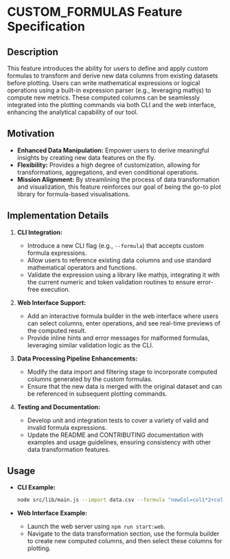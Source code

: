 # CUSTOM_FORMULAS Feature Specification

## Description
This feature introduces the ability for users to define and apply custom formulas to transform and derive new data columns from existing datasets before plotting. Users can write mathematical expressions or logical operations using a built-in expression parser (e.g., leveraging mathjs) to compute new metrics. These computed columns can be seamlessly integrated into the plotting commands via both CLI and the web interface, enhancing the analytical capability of our tool.

## Motivation
- **Enhanced Data Manipulation:** Empower users to derive meaningful insights by creating new data features on the fly.
- **Flexibility:** Provides a high degree of customization, allowing for transformations, aggregations, and even conditional operations.
- **Mission Alignment:** By streamlining the process of data transformation and visualization, this feature reinforces our goal of being the go-to plot library for formula-based visualisations.

## Implementation Details
1. **CLI Integration:**
   - Introduce a new CLI flag (e.g., `--formula`) that accepts custom formula expressions.
   - Allow users to reference existing data columns and use standard mathematical operators and functions.
   - Validate the expression using a library like mathjs, integrating it with the current numeric and token validation routines to ensure error-free execution.

2. **Web Interface Support:**
   - Add an interactive formula builder in the web interface where users can select columns, enter operations, and see real-time previews of the computed result.
   - Provide inline hints and error messages for malformed formulas, leveraging similar validation logic as the CLI.

3. **Data Processing Pipeline Enhancements:**
   - Modify the data import and filtering stage to incorporate computed columns generated by the custom formulas.
   - Ensure that the new data is merged with the original dataset and can be referenced in subsequent plotting commands.

4. **Testing and Documentation:**
   - Develop unit and integration tests to cover a variety of valid and invalid formula expressions.
   - Update the README and CONTRIBUTING documentation with examples and usage guidelines, ensuring consistency with other data transformation features.

## Usage
- **CLI Example:**
  ```bash
  node src/lib/main.js --import data.csv --formula "newCol=col1*2+col2" --plot "line:newCol,someOtherColumn,-10,10,1"
  ```

- **Web Interface Example:**
   - Launch the web server using `npm run start:web`.
   - Navigate to the data transformation section, use the formula builder to create new computed columns, and then select these columns for plotting.
